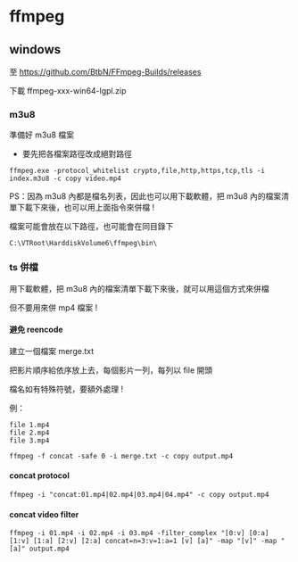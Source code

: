 # ffmpeg

## windows

至 https://github.com/BtbN/FFmpeg-Builds/releases

下載 ffmpeg-xxx-win64-lgpl.zip

### m3u8

準備好 m3u8 檔案

- 要先把各檔案路徑改成絕對路徑

```
ffmpeg.exe -protocol_whitelist crypto,file,http,https,tcp,tls -i index.m3u8 -c copy video.mp4
```

PS：因為 m3u8 內都是檔名列表，因此也可以用下載軟體，把 m3u8 內的檔案清單下載下來後，也可以用上面指令來併檔 !

檔案可能會放在以下路徑，也可能會在同目錄下

```
C:\VTRoot\HarddiskVolume6\ffmpeg\bin\
```

### ts 併檔

用下載軟體，把 m3u8 內的檔案清單下載下來後，就可以用這個方式來併檔

但不要用來併 mp4 檔案 !

#### 避免 reencode

建立一個檔案 merge.txt

把影片順序給依序放上去，每個影片一列，每列以 file 開頭

檔名如有特殊符號，要額外處理 !

例：

```
file 1.mp4
file 2.mp4
file 3.mp4
```


```
ffmpeg -f concat -safe 0 -i merge.txt -c copy output.mp4
```

#### concat protocol

```
ffmpeg -i "concat:01.mp4|02.mp4|03.mp4|04.mp4" -c copy output.mp4
```

#### concat video filter

```
ffmpeg -i 01.mp4 -i 02.mp4 -i 03.mp4 -filter_complex "[0:v] [0:a] [1:v] [1:a] [2:v] [2:a] concat=n=3:v=1:a=1 [v] [a]" -map "[v]" -map "[a]" output.mp4
```